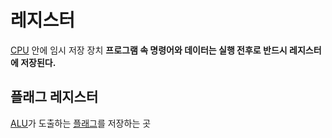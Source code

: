# 레지스터
[CPU](CPU) 안에 임시 저장 장치
**프로그램 속 명령어와 데이터는 실행 전후로 반드시 레지스터에 저장된다.**

## 플래그 레지스터
[ALU](ALU)가 도출하는 [플래그](Flag)를 저장하는 곳
